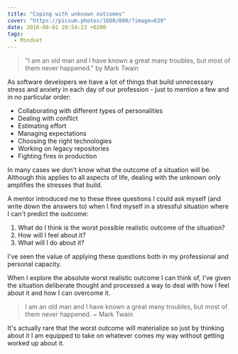```yaml
---
title: "Coping with unknown outcomes"
cover: "https://picsum.photos/1600/800/?image=639"
date: 2016-08-01 20:54:23 +0200
tags:
  - Mindset
---
```


> "I am an old man and I have known a great many troubles, but most of them
> never happened." by Mark Twain

As software developers we have a lot of things that build unnecessary stress
and anxiety in each day of our profession - just to mention a few and in no
particular order:

- Collaborating with different types of personalities
- Dealing with conflict
- Estimating effort
- Managing expectations
- Choosing the right technologies
- Working on legacy repositories
- Fighting fires in production

In many cases we don't know what the outcome of a situation will be. Although
this applies to all aspects of life, dealing with the unknown only amplifies
the stresses that build.

A mentor introduced me to these three questions I could ask myself (and write
down the answers to) when I find myself in a stressful situation
where I can't predict the outcome:

1.  What do I think is the worst possible realistic outcome of the situation?
2.  How will I feel about it?
3.  What will I do about it?

I've seen the value of applying these questions both in my professional and
personal capacity.

When I explore the absolute worst realistic outcome I can think of, I've
given the situation deliberate thought and processed a way to deal with how I
feel about it and how I can overcome it.

> I am an old man and I have known a great many troubles, but most of them
> never happened. ~ Mark Twain

It's actually rare that the worst outcome will materialize so just by thinking
about it I am equipped to take on whatever comes my way without getting worked
up about it.
